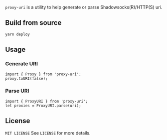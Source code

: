 `proxy-uri` is a utility to help generate or parse Shadowsocks(R)/HTTP(S) uri.

## Build from source
```
yarn deploy
```

## Usage

### Generate URI
```
import { Proxy } from 'proxy-uri';
proxy.toURI(false);
```

### Parse URI
```
import { ProxyURI } from 'proxy-uri';
let proxies = ProxyURI.parse(uri);
```

## License
`MIT LICENSE`
See `LICENSE` for more details.
